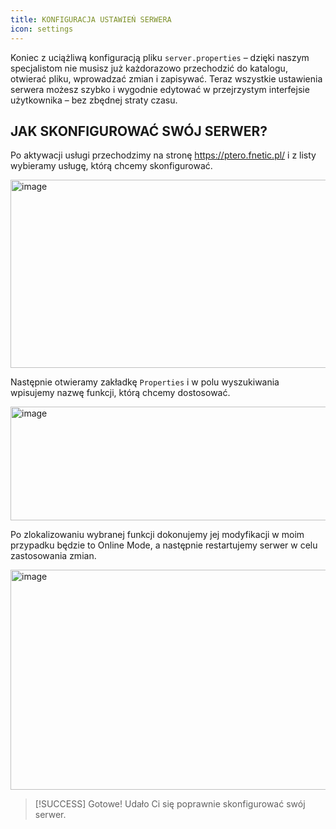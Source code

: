 ```yaml
---
title: KONFIGURACJA USTAWIEŃ SERWERA
icon: settings
---
```

Koniec z uciążliwą konfiguracją pliku ```server.properties``` – dzięki naszym specjalistom nie musisz już każdorazowo przechodzić do katalogu, otwierać pliku, wprowadzać zmian i zapisywać. Teraz wszystkie ustawienia serwera możesz szybko i wygodnie edytować w przejrzystym interfejsie użytkownika – bez zbędnej straty czasu.

## JAK SKONFIGUROWAĆ SWÓJ SERWER?
Po aktywacji usługi przechodzimy na stronę https://ptero.fnetic.pl/ i z listy wybieramy usługę, którą chcemy skonfigurować.

<img width="733" height="301" alt="image" src="https://github.com/user-attachments/assets/2b0fbd20-6215-4363-b790-3525e5b685fd" /><br>

Następnie otwieramy zakładkę ```Properties``` i w polu wyszukiwania wpisujemy nazwę funkcji, którą chcemy dostosować.


<img width="1543" height="182" alt="image" src="https://github.com/user-attachments/assets/94ca2b6b-ed41-4b87-92f9-c119bc4273a2" />


Po zlokalizowaniu wybranej funkcji dokonujemy jej modyfikacji w moim przypadku będzie to Online Mode, a następnie restartujemy serwer w celu zastosowania zmian.


<img width="1601" height="352" alt="image" src="https://github.com/user-attachments/assets/51a03df4-ad92-422b-84e1-172f1d6e7ffd" />


> [!SUCCESS]
> Gotowe! Udało Ci się poprawnie skonfigurować swój serwer.
